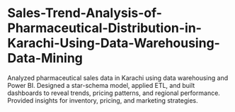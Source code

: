 # Sales-Trend-Analysis-of-Pharmaceutical-Distribution-in-Karachi-Using-Data-Warehousing-Data-Mining
Analyzed pharmaceutical sales data in Karachi using data warehousing and Power BI. Designed a star-schema model, applied ETL, and built dashboards to reveal trends, pricing patterns, and regional performance. Provided insights for inventory, pricing, and marketing strategies.
